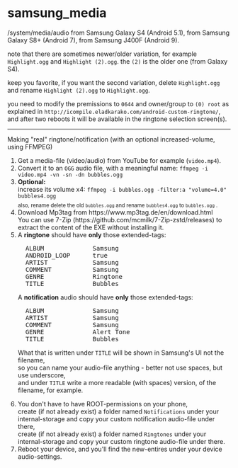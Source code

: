 # samsung_media
/system/media/audio
from Samsung Galaxy S4 (Android 5.1), from Samsung Galaxy S8+ (Android 7), from Samsung J400F (Android 9).

note that there are sometimes newer/older variation,
for example `Highlight.ogg` and `Highlight (2).ogg`.
the `(2)` is the older one (from Galaxy S4).

keep you favorite, if you want the second variation,
delete `Highlight.ogg` and rename `Highlight (2).ogg` to `Highlight.ogg`.

you need to modify the premissions to `0644` and owner/group to `(0) root` as explained in `http://icompile.eladkarako.com/android-custom-ringtone/`, and after two reboots it will be available in the ringtone selection screen(s).

<hr/>

Making "real" ringtone/notification (with an optional increased-volume, using FFMPEG)
<ol>
<li>
Get a media-file (video/audio) from YouTube for example (<code>video.mp4</code>).
</li>
<li>
Convert it to an <code>OGG</code> audio file, with a meaningful name: <code>ffmpeg -i video.mp4 -vn -sn -dn bubbles.ogg</code>
</li>
<li>
<strong>Optional:</strong> <br/>
increase its volume x4: <code>ffmpeg -i bubbles.ogg -filter:a "volume=4.0" bubbles4.ogg</code> <br/>
<sub>also, rename delete the old <code>bubbles.ogg</code> and rename <code>bubbles4.ogg</code> to <code>bubbles.ogg</code> .</sub>
</li>
<li>
Download Mp3tag from https://www.mp3tag.de/en/download.html <br/>
You can use 7-Zip (https://github.com/mcmilk/7-Zip-zstd/releases) to extract the content of the EXE without installing it.
</li>
<li>
A <strong>ringtone</strong> should have <strong>only</strong> those extended-tags:
<pre>
  ALBUM             Samsung
  ANDROID_LOOP      true
  ARTIST            Samsung
  COMMENT           Samsung
  GENRE             Ringtone
  TITLE             Bubbles
</pre>
A <strong>notification</strong> audio should have <strong>only</strong> those extended-tags:
<pre>
  ALBUM             Samsung
  ARTIST            Samsung
  COMMENT           Samsung
  GENRE             Alert Tone
  TITLE             Bubbles
</pre>

What that is written under <code>TITLE</code> will be shown in Samsung's UI not the filename, <br/>
so you can name your audio-file anything - better not use spaces, but use underscore, <br/>
and under <code>TITLE</code> write a more readable (with spaces) version, of the filename, for example.
</li>
<li>
You don't have to have ROOT-permissions on your phone, <br/>
create (if not already exist) a folder named <code>Notifications</code> under your internal-storage and copy your custom notification audio-file under there, <br/>
create (if not already exist) a folder named <code>Ringtones</code> under your internal-storage and copy your custom ringtone audio-file under there. <br/>
</li>
<li>
Reboot your device, and you'll find the new-entires under your device audio-settings.
</li>
</ol>